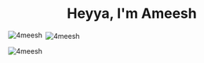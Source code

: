 <h1 align="center">Heyya, I'm Ameesh</h1>


<p><img align="left" src="https://github-readme-stats.vercel.app/api/top-langs?username=4meesh&show_icons=true&locale=en&layout=compact" alt="4meesh" /></p>

<p>&nbsp;<img align="center" src="https://github-readme-stats.vercel.app/api?username=4meesh&show_icons=true&locale=en" alt="4meesh" /></p>

<p><img align="center" src="https://github-readme-streak-stats.herokuapp.com/?user=4meesh&" alt="4meesh" /></p>
